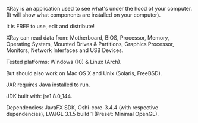 XRay is an application used to see what's under the hood of your computer.
(It will show what components are installed on your computer).

It is FREE to use, edit and distribute!

XRay can read data from:
Motherboard, BIOS, Processor, Memory, Operating System, Mounted Drives & Partitions, Graphics Processor, Monitors, Network Interfaces and USB Devices.

Tested platforms:
Windows (10) & Linux (Arch).

But should also work on Mac OS X and Unix (Solaris, FreeBSD).

JAR requires Java installed to run.

JDK built with: jre1.8.0_144.

Dependencies: JavaFX SDK, Oshi-core-3.4.4 (with respective dependencies), LWJGL 3.1.5 build 1 (Preset: Minimal OpenGL).

